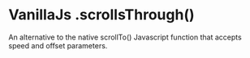 # VanillaJs .scrollsThrough()
An alternative to the native scrollTo() Javascript function that accepts speed and offset parameters.

